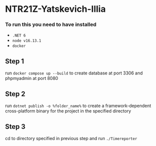 # NTR21Z-Yatskevich-Illia

### To run this you need to have installed
- `.NET 6`
- `node v16.13.1`
- `docker`

## Step 1
run `docker compose up --build`
to create database at port 3306 and phpmyadmin at port 8080

## Step 2
run `dotnet publish -o %folder_name%`
to create a framework-dependent cross-platform binary for the project in the specified directory

## Step 3
cd to directory specified in previous step and run `./Timereporter`